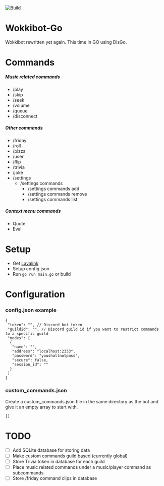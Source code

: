![Build](https://github.com/wokkipannu/Wokkibot-Go/actions/workflows/build.yml/badge.svg)

# Wokkibot-Go
Wokkibot rewritten yet again. This time in GO using DisGo.

# Commands
##### Music related commands
* /play
* /skip
* /seek
* /volume
* /queue
* /disconnect
##### Other commands
* /friday
* /roll
* /pizza
* /user
* /flip
* /trivia
* /joke
* /settings
  * /settings commands
    * /settings commands add
    * /settings commands remove
    * /settings commands list
##### Context menu commands
* Quote
* Eval

# Setup
* Get [Lavalink](https://github.com/freyacodes/Lavalink)
* Setup config.json
* Run `go run main.go` or build

# Configuration
### config.json example
```
{
 "token": "", // Discord bot token
 "guildid": "", // Discord guild id if you want to restrict commands to a specific guild
 "nodes": [
  {
   "name": "",
   "address": "localhost:2333",
   "password": "youshallnotpass",
   "secure": false,
   "session_id": ""
  }
 ]
}
```

### custom_commands.json
Create a custom_commands.json file in the same directory as the bot and give it an empty array to start with.
```
[]
```

# TODO
- [ ] Add SQLite database for storing data
- [ ] Make custom commands guild based (currently global)
- [ ] Store Trivia token in database for each guild
- [ ] Place music related commands under a music/player command as subcommands
- [ ] Store /friday command clips in database